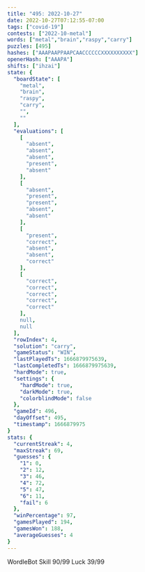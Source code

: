 ```yaml
---
title: "495: 2022-10-27"
date: 2022-10-27T07:12:55-07:00
tags: ["covid-19"]
contests: ["2022-10-metal"]
words: ["metal","brain","raspy","carry"]
puzzles: [495]
hashes: ["AAAPAAPPAAPCAACCCCCCXXXXXXXXXX"]
openerHash: ["AAAPA"]
shifts: ["ihzai"]
state: {
  "boardState": [
    "metal",
    "brain",
    "raspy",
    "carry",
    "",
    ""
  ],
  "evaluations": [
    [
      "absent",
      "absent",
      "absent",
      "present",
      "absent"
    ],
    [
      "absent",
      "present",
      "present",
      "absent",
      "absent"
    ],
    [
      "present",
      "correct",
      "absent",
      "absent",
      "correct"
    ],
    [
      "correct",
      "correct",
      "correct",
      "correct",
      "correct"
    ],
    null,
    null
  ],
  "rowIndex": 4,
  "solution": "carry",
  "gameStatus": "WIN",
  "lastPlayedTs": 1666879975639,
  "lastCompletedTs": 1666879975639,
  "hardMode": true,
  "settings": {
    "hardMode": true,
    "darkMode": true,
    "colorblindMode": false
  },
  "gameId": 496,
  "dayOffset": 495,
  "timestamp": 1666879975
}
stats: {
  "currentStreak": 4,
  "maxStreak": 69,
  "guesses": {
    "1": 0,
    "2": 12,
    "3": 46,
    "4": 72,
    "5": 47,
    "6": 11,
    "fail": 6
  },
  "winPercentage": 97,
  "gamesPlayed": 194,
  "gamesWon": 188,
  "averageGuesses": 4
}
---
```

<!-- more -->
WordleBot
Skill 90/99
Luck 39/99
